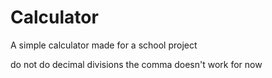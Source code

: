 # Calculator
A simple calculator made for a school project

do not do decimal divisions
the comma doesn't work for now
